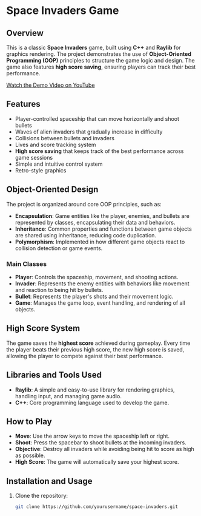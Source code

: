 
# Space Invaders Game

## Overview

This is a classic **Space Invaders** game, built using **C++** and **Raylib** for graphics rendering. The project demonstrates the use of **Object-Oriented Programming (OOP)** principles to structure the game logic and design. The game also features **high score saving**, ensuring players can track their best performance.

[Watch the Demo Video on YouTube](https://www.youtube.com/watch?v=PO5CqWFPD9M)

## Features

- Player-controlled spaceship that can move horizontally and shoot bullets
- Waves of alien invaders that gradually increase in difficulty
- Collisions between bullets and invaders
- Lives and score tracking system
- **High score saving** that keeps track of the best performance across game sessions
- Simple and intuitive control system
- Retro-style graphics

## Object-Oriented Design

The project is organized around core OOP principles, such as:

- **Encapsulation**: Game entities like the player, enemies, and bullets are represented by classes, encapsulating their data and behaviors.
- **Inheritance**: Common properties and functions between game objects are shared using inheritance, reducing code duplication.
- **Polymorphism**: Implemented in how different game objects react to collision detection or game events.
  
### Main Classes

- **Player**: Controls the spaceship, movement, and shooting actions.
- **Invader**: Represents the enemy entities with behaviors like movement and reaction to being hit by bullets.
- **Bullet**: Represents the player's shots and their movement logic.
- **Game**: Manages the game loop, event handling, and rendering of all objects.

## High Score System

The game saves the **highest score** achieved during gameplay. Every time the player beats their previous high score, the new high score is saved, allowing the player to compete against their best performance.

## Libraries and Tools Used

- **Raylib**: A simple and easy-to-use library for rendering graphics, handling input, and managing game audio.
- **C++**: Core programming language used to develop the game.

## How to Play

- **Move**: Use the arrow keys to move the spaceship left or right.
- **Shoot**: Press the spacebar to shoot bullets at the incoming invaders.
- **Objective**: Destroy all invaders while avoiding being hit to score as high as possible.
- **High Score**: The game will automatically save your highest score.

## Installation and Usage

1. Clone the repository:
   ```bash
   git clone https://github.com/yourusername/space-invaders.git
